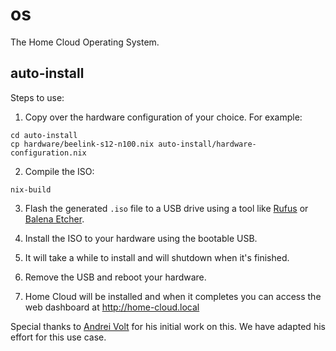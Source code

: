 # os

The Home Cloud Operating System.

## auto-install

Steps to use:

1. Copy over the hardware configuration of your choice. For example:

```shell
cd auto-install
cp hardware/beelink-s12-n100.nix auto-install/hardware-configuration.nix
```

2. Compile the ISO:

```shell
nix-build
```

3. Flash the generated `.iso` file to a USB drive using a tool like [Rufus](https://rufus.ie/en/) or [Balena Etcher](https://etcher.balena.io/).

4. Install the ISO to your hardware using the bootable USB.

5. It will take a while to install and will shutdown when it's finished.

6. Remove the USB and reboot your hardware.

7. Home Cloud will be installed and when it completes you can access the web dashboard at http://home-cloud.local


Special thanks to [Andrei Volt](https://gitlab.com/andreivolt/nixos-auto-install) for his initial work on this. We have adapted his effort for this use case.
